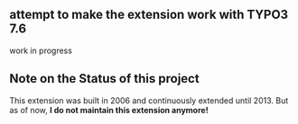 ## attempt to make the extension work with TYPO3 7.6

work in progress


## Note on the Status of this project

This extension was built in 2006 and continuously extended until 2013. But as of now, **I do not maintain this extension anymore!**